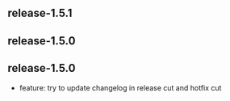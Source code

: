 
release-1.5.1
-----------------
release-1.5.0
-----------------
release-1.5.0
-----------------
- feature: try to update changelog in release cut and hotfix cut
